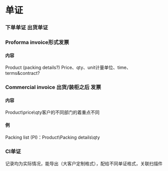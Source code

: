 # 单证

### 下单单证 出货单证

### Proforma invoice形式发票

#### 内容

Product \(packing details?\) Price、qty、unit计量单位、time、terms&contract?

### Commercial invoice 出货/装柜之后 发票

#### 内容

Product\price\qty客户的不同部门的着重点不同

#### 例

Packing list \(PI\)：Product\Packing details\qty

### CI单证

记录均为实际情况，能导出（大客户定制格式），配给不同单证格式，关联扫描件





